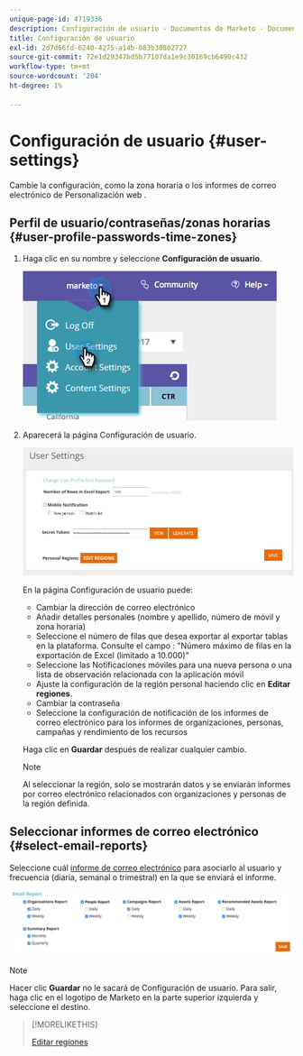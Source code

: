 ```yaml
---
unique-page-id: 4719336
description: Configuración de usuario - Documentos de Marketo - Documentación del producto
title: Configuración de usuario
exl-id: 2d7d66fd-6240-4275-a14b-083b30802727
source-git-commit: 72e1d29347bd5b77107da1e9c30169cb6490c432
workflow-type: tm+mt
source-wordcount: '204'
ht-degree: 1%

---
```


# Configuración de usuario {#user-settings}

Cambie la configuración, como la zona horaria o los informes de correo electrónico de Personalización web .

## Perfil de usuario/contraseñas/zonas horarias {#user-profile-passwords-time-zones}

1. Haga clic en su nombre y seleccione **Configuración de usuario**.

   ![](assets/one.png)

1. Aparecerá la página Configuración de usuario.

   ![](assets/two.png)

   En la página Configuración de usuario puede:

   * Cambiar la dirección de correo electrónico
   * Añadir detalles personales (nombre y apellido, número de móvil y zona horaria)
   * Seleccione el número de filas que desea exportar al exportar tablas en la plataforma. Consulte el campo : &quot;Número máximo de filas en la exportación de Excel (limitado a 10.000)&quot;
   * Seleccione las Notificaciones móviles para una nueva persona o una lista de observación relacionada con la aplicación móvil
   * Ajuste la configuración de la región personal haciendo clic en **Editar regiones**.
   * Cambiar la contraseña
   * Seleccione la configuración de notificación de los informes de correo electrónico para los informes de organizaciones, personas, campañas y rendimiento de los recursos

   Haga clic en **Guardar** después de realizar cualquier cambio.

   >[!NOTE]
   >
   >Al seleccionar la región, solo se mostrarán datos y se enviarán informes por correo electrónico relacionados con organizaciones y personas de la región definida.

## Seleccionar informes de correo electrónico {#select-email-reports}

Seleccione cuál [informe de correo electrónico](/help/marketo/product-docs/web-personalization/reporting-for-web-personalization/email-reports.md) para asociarlo al usuario y frecuencia (diaria, semanal o trimestral) en la que se enviará el informe.

![](assets/three.png)

>[!NOTE]
>
>Hacer clic **Guardar** no le sacará de Configuración de usuario. Para salir, haga clic en el logotipo de Marketo en la parte superior izquierda y seleccione el destino.

>[!MORELIKETHIS]
>
>[Editar regiones](/help/marketo/product-docs/web-personalization/getting-started/edit-regions.md)
